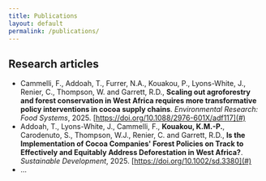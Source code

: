 ```yaml
---
title: Publications
layout: default
permalink: /publications/
---
```


## Research articles
- Cammelli, F., Addoah, T., Furrer, N.A., Kouakou, P., Lyons-White, J., Renier, C., Thompson, W. and Garrett, R.D., **Scaling out agroforestry and forest conservation in West Africa requires more transformative policy interventions in cocoa supply chains**. *Environmental Research: Food Systems*, 2025. [https://doi.org/10.1088/2976-601X/adf117](#)
- Addoah, T., Lyons-White, J., Cammelli, F., **Kouakou, K.M.-P.**, Carodenuto, S., Thompson, W.J., Renier, C. and Garrett, R.D., **Is the Implementation of Cocoa Companies' Forest Policies on Track to Effectively and Equitably Address Deforestation in West Africa?**. *Sustainable Development*, 2025. [https://doi.org/10.1002/sd.3380](#)
- ...
